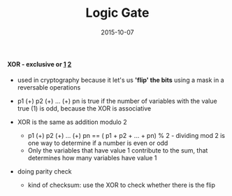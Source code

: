 ﻿---
layout: post
title: "Logic Gate"
date: 2015-10-07
categories: [notes]
---

#### XOR - exclusive or [1] [2]
  * used in cryptography because it let's us **'flip' the bits** using a mask in a reversable operations

  * p1 (+) p2 (+) ... (+) pn is true if the number of variables with the value true (1) is odd, because the XOR is associative

  * XOR is the same as addition modulo 2
    - p1 (+) p2 (+) ... (+) pn == ( p1 + p2 + ... + pn) % 2 - dividing mod 2 is one way to determine if a number is even or odd
    - Only the variables that have value 1 contribute to the sum, that determines how many variables have value 1
	
  * doing parity check
    - kind of checksum: use the XOR to check whether there is the flip 


[1]: http://stackoverflow.com/questions/14526584/what-does-the-xor-operator-do
[2]: http://www.cs.umd.edu/class/sum2003/cmsc311/Notes/BitOp/xor.html
